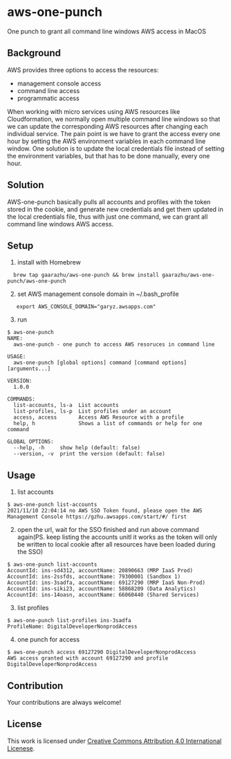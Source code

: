 # aws-one-punch
One punch to grant all command line windows AWS access in MacOS

## Background ##
AWS provides three options to access the resources:
* management console access
* command line access
* programmatic access

When working with micro services using AWS resources like Cloudformation, we normally open multiple command line windows so that we can update the corresponding AWS resources after changing each individual service. The pain point is we have to grant the access every one hour by setting the AWS environment variables in each command line window. One solution is to update the local credentials file instead of setting the environment variables, but that has to be done manually, every one hour.

## Solution ##
AWS-one-punch basically pulls all accounts and profiles with the token stored in the cookie, and generate new credentials and get them updated in the local credentials file, thus with just one command, we can grant all command line windows AWS access.

## Setup ##
1. install with Homebrew
 ```
   brew tap gaarazhu/aws-one-punch && brew install gaarazhu/aws-one-punch/aws-one-punch
 ```
2. set AWS management console domain in ~/.bash_profile
```
   export AWS_CONSOLE_DOMAIN="garyz.awsapps.com"
 ```
3. run
 ```
$ aws-one-punch
NAME:
   aws-one-punch - one punch to access AWS resoruces in command line

USAGE:
   aws-one-punch [global options] command [command options] [arguments...]

VERSION:
   1.0.0

COMMANDS:
   list-accounts, ls-a  List accounts
   list-profiles, ls-p  List profiles under an account
   access, access       Access AWS Resource with a profile
   help, h              Shows a list of commands or help for one command

GLOBAL OPTIONS:
   --help, -h     show help (default: false)
   --version, -v  print the version (default: false)
```

## Usage ##
1. list accounts
```
$ aws-one-punch list-accounts
2021/11/10 22:04:14 no AWS SSO Token found, please open the AWS Management Console https://gzhu.awsapps.com/start/#/ first
```

2. open the url, wait for the SSO finished and run above command again(PS. keep listing the accounts unitl it works as the token will only be written to local cookie after all resources have been loaded during the SSO)
```
$ aws-one-punch list-accounts
AccountId: ins-sd4312, accountName: 20890663 (MRP IaaS Prod)
AccountId: ins-2ssfds, accountName: 79300001 (Sandbox 1)
AccountId: ins-3sadfa, accountName: 69127290 (MRP IaaS Non-Prod)
AccountId: ins-siki23, accountName: 58868209 (Data Analytics)
AccountId: ins-14oasn, accountName: 66060440 (Shared Services)
```

3. list profiles
```
$ aws-one-punch list-profiles ins-3sadfa
ProfileName: DigitalDeveloperNonprodAccess
```
4. one punch for access
```
$ aws-one-punch access 69127290 DigitalDeveloperNonprodAccess
AWS access granted with account 69127290 and profile DigitalDeveloperNonprodAccess
```

## Contribution ##
Your contributions are always welcome!

## License ##
This work is licensed under [Creative Commons Attribution 4.0 International Licenese](https://creativecommons.org/licenses/by/4.0/).
